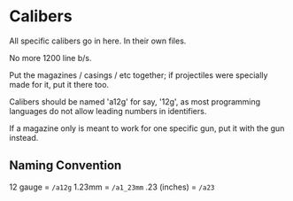 # Calibers

All specific calibers go in here. In their own files.

No more 1200 line b/s.

Put the magazines / casings / etc together; if projectiles were specially made for it, put it there too.

Calibers should be named 'a12g' for say, '12g', as most programming languages do not allow leading numbers in identifiers.

If a magazine only is meant to work for one specific gun, put it with the gun instead.

## Naming Convention

12 gauge = `/a12g`
1.23mm = `/a1_23mm`
.23 (inches) = `/a23`
